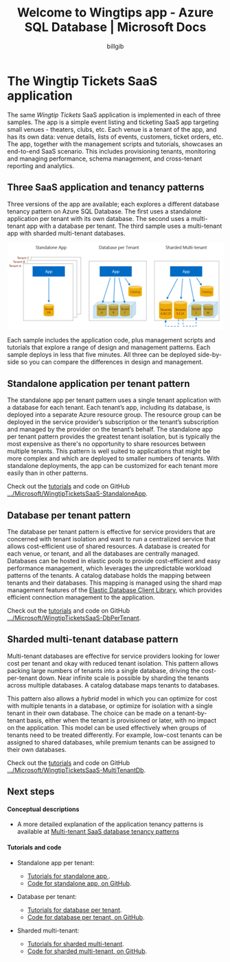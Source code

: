 ﻿---
title: "Welcome to Wingtips app - Azure SQL Database | Microsoft Docs"
description: "Learn about database tenancy models, and about the sample Wingtips SaaS application, for Azure SQL Database in the cloud environment."
keywords: "sql database tutorial"
services: "sql-database"
author: "billgib"
manager: "craigg"
ms.service: "sql-database"
ms.custom: "scale out apps"
ms.topic: "article"
ms.date: 04/01/2018
ms.author: "billgib"
---
# The Wingtip Tickets SaaS application

The same *Wingtip Tickets* SaaS application is implemented in each of three samples. The app is a simple event listing and ticketing SaaS app targeting small venues - theaters, clubs, etc. Each venue is a tenant of the app, and has its own data: venue details, lists of events, customers, ticket orders, etc.  The app, together with the management scripts and tutorials, showcases an end-to-end SaaS scenario. This includes provisioning tenants, monitoring and managing performance, schema management, and cross-tenant reporting and analytics.

## Three SaaS application and tenancy patterns

Three versions of the app are available; each explores a different database tenancy pattern on Azure SQL Database.  The first uses a standalone application per tenant with its own database. The second uses a multi-tenant app with a database per tenant. The third sample uses a multi-tenant app with sharded multi-tenant databases.

![Three tenancy patterns][image-three-tenancy-patterns]

 Each sample includes the application code, plus management scripts and tutorials that explore a range of design and management patterns.  Each sample deploys in less that five minutes.  All three can be deployed side-by-side so you can compare the differences in design and management.

## Standalone application per tenant pattern

The standalone app per tenant pattern uses a single tenant application with a database for each tenant. Each tenant’s app, including its database, is deployed into a separate Azure resource group. The resource group can be deployed in the service provider’s subscription or the tenant’s subscription and managed by the provider on the tenant’s behalf. The standalone app per tenant pattern provides the greatest tenant isolation, but is typically the most expensive as there's no opportunity to share resources between multiple tenants.  This pattern is well suited to applications that might be more complex and which are deployed to smaller numbers of tenants.  With standalone deployments, the app can be customized for each tenant more easily than in other patterns.  

Check out the [tutorials][docs-tutorials-for-wingtip-sa] and code on GitHub  [.../Microsoft/WingtipTicketsSaaS-StandaloneApp][github-code-for-wingtip-sa].

## Database per tenant pattern

The database per tenant pattern is effective for service providers that are concerned with tenant isolation and want to run a centralized service that allows cost-efficient use of shared resources. A database is created for each venue, or tenant, and all the databases are centrally managed. Databases can be hosted in elastic pools to provide cost-efficient and easy performance management, which leverages the unpredictable workload patterns of the tenants. A catalog database holds the mapping between tenants and their databases. This mapping is managed using the shard map management features of the [Elastic Database Client Library](sql-database-elastic-database-client-library.md), which  provides efficient connection management to the application.

Check out the [tutorials][docs-tutorials-for-wingtip-dpt] and code on GitHub  [.../Microsoft/WingtipTicketsSaaS-DbPerTenant][github-code-for-wingtip-dpt].

## Sharded multi-tenant database pattern

Multi-tenant databases are effective for service providers looking for lower cost per tenant and okay with reduced tenant isolation. This pattern allows packing large numbers of tenants into a single database, driving the cost-per-tenant down. Near infinite scale is possible by sharding the tenants across multiple databases. A catalog database maps tenants to databases.  

This pattern also allows a *hybrid* model in which you can optimize for cost with multiple tenants in a database, or optimize for isolation with a single tenant in their own database. The choice can be made on a tenant-by-tenant basis, either when the tenant is provisioned or later, with no impact on the application.  This model can be used effectively when groups of tenants need to be treated differently. For example, low-cost tenants can be assigned to shared databases, while premium tenants can be assigned to their own databases. 

Check out the [tutorials][docs-tutorials-for-wingtip-mt] and code on GitHub  [.../Microsoft/WingtipTicketsSaaS-MultiTenantDb][github-code-for-wingtip-mt].

## Next steps

#### Conceptual descriptions

- A more detailed explanation of the application tenancy patterns is available at [Multi-tenant SaaS database tenancy patterns][saas-tenancy-app-design-patterns-md]

#### Tutorials and code

- Standalone app per tenant:
    - [Tutorials for standalone app ][docs-tutorials-for-wingtip-sa].
    - [Code for standalone app, on GitHub][github-code-for-wingtip-sa].

- Database per tenant:
    - [Tutorials for database per tenant][docs-tutorials-for-wingtip-dpt].
    - [Code for database per tenant, on GitHub][github-code-for-wingtip-dpt].

- Sharded multi-tenant:
    - [Tutorials for sharded multi-tenant][docs-tutorials-for-wingtip-mt].
    - [Code for sharded multi-tenant, on GitHub][github-code-for-wingtip-mt].



<!-- Image references. -->

[image-three-tenancy-patterns]: media/saas-tenancy-welcome-wingtip-tickets-app/three-tenancy-patterns.png "Three tenancy patterns."

<!-- Docs.ms.com references. -->

[saas-tenancy-app-design-patterns-md]: saas-tenancy-app-design-patterns.md

<!-- WWWeb http references. -->

[docs-tutorials-for-wingtip-sa]: https://aka.ms/wingtipticketssaas-sa
[github-code-for-wingtip-sa]: https://github.com/Microsoft/WingtipTicketsSaaS-StandaloneApp

[docs-tutorials-for-wingtip-dpt]: https://aka.ms/wingtipticketssaas-dpt
[github-code-for-wingtip-dpt]: https://github.com/Microsoft/WingtipTicketsSaaS-DbPerTenant

[docs-tutorials-for-wingtip-mt]: https://aka.ms/wingtipticketssaas-mt
[github-code-for-wingtip-mt]: https://github.com/Microsoft/WingtipTicketsSaaS-MultiTenantDb

